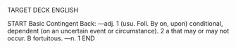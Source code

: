 TARGET DECK
ENGLISH

START
Basic
Contingent
Back: —adj. 1 (usu. Foll. By on, upon) conditional, dependent (on an uncertain event or circumstance). 2 a that may or may not occur. B fortuitous. —n. 1
END
